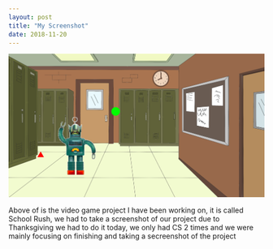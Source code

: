 ```yaml
---
layout: post
title: "My Screenshot"
date: 2018-11-20
---
```


![download](/images/download.png)

Above of is the video game project I have been working on, it is called School Rush, we had to take a screenshot of our project due to Thanksgiving we had to do it today, we only had CS 2 times and we were mainly focusing on finishing and taking a secreenshot of the project
